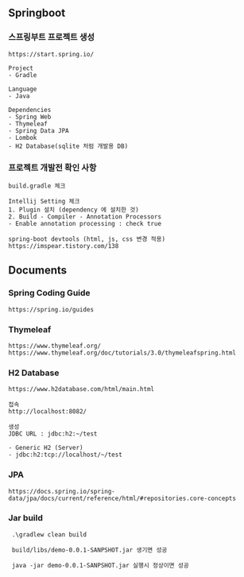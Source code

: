 ## Springboot

### 스프링부트 프로젝트 생성 
```
https://start.spring.io/

Project
- Gradle 

Language
- Java

Dependencies
- Spring Web
- Thymeleaf
- Spring Data JPA
- Lombok
- H2 Database(sqlite 처럼 개발용 DB)
```

### 프로젝트 개발전 확인 사항 
```
build.gradle 체크

Intellij Setting 체크
1. Plugin 설치 (dependency 에 설치한 것)
2. Build - Compiler - Annotation Processors 
- Enable annotation processing : check true

spring-boot devtools (html, js, css 변경 적용)
https://imspear.tistory.com/138
```

## Documents
### Spring Coding Guide
```shell
https://spring.io/guides
```

### Thymeleaf
```shell
https://www.thymeleaf.org/
https://www.thymeleaf.org/doc/tutorials/3.0/thymeleafspring.html
```

### H2 Database
```shell
https://www.h2database.com/html/main.html

접속
http://localhost:8082/

생성
JDBC URL : jdbc:h2:~/test

- Generic H2 (Server)
- jdbc:h2:tcp://localhost/~/test
```

### JPA
```
https://docs.spring.io/spring-data/jpa/docs/current/reference/html/#repositories.core-concepts
```

### Jar build
```shell
 .\gradlew clean build
 
 build/libs/demo-0.0.1-SANPSHOT.jar 생기면 성공
 
 java -jar demo-0.0.1-SANPSHOT.jar 실행시 정상이면 성공
```